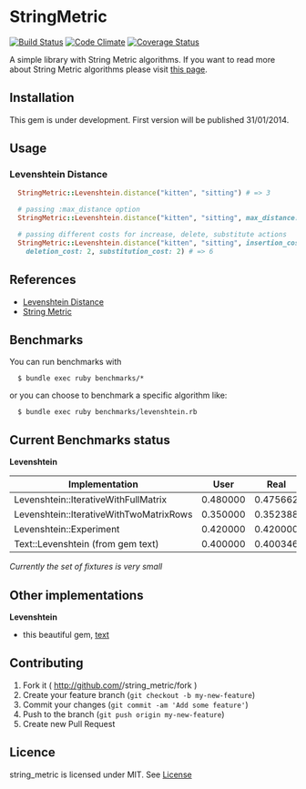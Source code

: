 # StringMetric

[![Build Status](https://travis-ci.org/chief/string_metric.png?branch=master)](https://travis-ci.org/chief/string_metric)
[![Code Climate](https://codeclimate.com/github/chief/string_metric.png)](https://codeclimate.com/github/chief/string_metric)
[![Coverage Status](https://coveralls.io/repos/chief/string_metric/badge.png)](https://coveralls.io/r/chief/string_metric)

A simple library with String Metric algorithms. If you want to read more about
String Metric algorithms please visit [this page](https://en.wikipedia.org/wiki/String_metric).

## Installation

This gem is under development. First version will be published 31/01/2014.

## Usage

### Levenshtein Distance

```ruby
  StringMetric::Levenshtein.distance("kitten", "sitting") # => 3

  # passing :max_distance option
  StringMetric::Levenshtein.distance("kitten", "sitting", max_distance: 2) # => 2

  # passing different costs for increase, delete, substitute actions
  StringMetric::Levenshtein.distance("kitten", "sitting", insertion_cost: 2,
    deletion_cost: 2, substitution_cost: 2) # => 6
```

## References

* [Levenshtein Distance](https://en.wikipedia.org/wiki/Levenshtein_distance)
* [String Metric](https://en.wikipedia.org/wiki/String_metric)

## Benchmarks

You can run benchmarks with

```
  $ bundle exec ruby benchmarks/*
```

or you can choose to benchmark a specific algorithm like:

```
  $ bundle exec ruby benchmarks/levenshtein.rb
```

## Current Benchmarks status

__Levenshtein__


Implementation                              | User      | Real
--------------------------------------------|-----------|-----------
Levenshtein::IterativeWithFullMatrix        | 0.480000  | 0.475662
Levenshtein::IterativeWithTwoMatrixRows     | 0.350000  | 0.352388
Levenshtein::Experiment                     | 0.420000  | 0.420000
Text::Levenshtein (from gem text)           | 0.400000  | 0.400346

_Currently the set of fixtures is very small_

## Other implementations

__Levenshtein__

* this beautiful gem, [text](https://github.com/threedaymonk/text)


## Contributing

1. Fork it ( http://github.com/<my-github-username>/string_metric/fork )
2. Create your feature branch (`git checkout -b my-new-feature`)
3. Commit your changes (`git commit -am 'Add some feature'`)
4. Push to the branch (`git push origin my-new-feature`)
5. Create new Pull Request

## Licence

string_metric is licensed under MIT. See [License](LICENSE.txt)